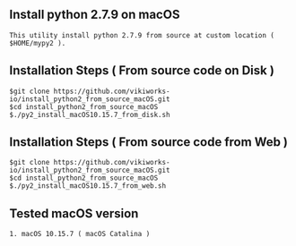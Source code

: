 ## Install python 2.7.9 on macOS 

    This utility install python 2.7.9 from source at custom location ( $HOME/mypy2 ). 

## Installation Steps ( From source code on Disk )

    $git clone https://github.com/vikiworks-io/install_python2_from_source_macOS.git
    $cd install_python2_from_source_macOS
    $./py2_install_macOS10.15.7_from_disk.sh

## Installation Steps ( From source code from Web )

    $git clone https://github.com/vikiworks-io/install_python2_from_source_macOS.git
    $cd install_python2_from_source_macOS
    $./py2_install_macOS10.15.7_from_web.sh

## Tested macOS version

    1. macOS 10.15.7 ( macOS Catalina )

